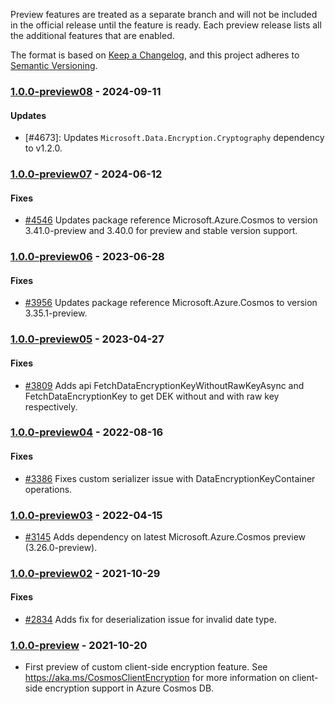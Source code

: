 Preview features are treated as a separate branch and will not be included in the official release until the feature is ready. Each preview release lists all the additional features that are enabled.

The format is based on [Keep a Changelog](https://keepachangelog.com/en/1.0.0/),
and this project adheres to [Semantic Versioning](https://semver.org/spec/v2.0.0.html).

### <a name="1.0.0-preview08"/> [1.0.0-preview08](https://www.nuget.org/packages/Microsoft.Azure.Cosmos.Encryption.Custom/1.0.0-preview08) - 2024-09-11

#### Updates

- [#4673]: Updates `Microsoft.Data.Encryption.Cryptography` dependency to v1.2.0.

### <a name="1.0.0-preview07"/> [1.0.0-preview07](https://www.nuget.org/packages/Microsoft.Azure.Cosmos.Encryption.Custom/1.0.0-preview07) - 2024-06-12

#### Fixes 
- [#4546](https://github.com/Azure/azure-cosmos-dotnet-v3/pull/4546) Updates package reference Microsoft.Azure.Cosmos to version 3.41.0-preview and 3.40.0 for preview and stable version support.

### <a name="1.0.0-preview06"/> [1.0.0-preview06](https://www.nuget.org/packages/Microsoft.Azure.Cosmos.Encryption.Custom/1.0.0-preview06) - 2023-06-28

#### Fixes 
- [#3956](https://github.com/Azure/azure-cosmos-dotnet-v3/pull/3956) Updates package reference Microsoft.Azure.Cosmos to version 3.35.1-preview.

### <a name="1.0.0-preview05"/> [1.0.0-preview05](https://www.nuget.org/packages/Microsoft.Azure.Cosmos.Encryption.Custom/1.0.0-preview05) - 2023-04-27

#### Fixes 
- [#3809](https://github.com/Azure/azure-cosmos-dotnet-v3/pull/3809) Adds api FetchDataEncryptionKeyWithoutRawKeyAsync and FetchDataEncryptionKey to get DEK without and with raw key respectively.

### <a name="1.0.0-preview04"/> [1.0.0-preview04](https://www.nuget.org/packages/Microsoft.Azure.Cosmos.Encryption.Custom/1.0.0-preview04) - 2022-08-16

#### Fixes

- [#3386](https://github.com/Azure/azure-cosmos-dotnet-v3/pull/3386) Fixes custom serializer issue with DataEncryptionKeyContainer operations.

### <a name="1.0.0-preview03"/> [1.0.0-preview03](https://www.nuget.org/packages/Microsoft.Azure.Cosmos.Encryption.Custom/1.0.0-preview03) - 2022-04-15

- [#3145](https://github.com/Azure/azure-cosmos-dotnet-v3/pull/3145) Adds dependency on latest Microsoft.Azure.Cosmos preview (3.26.0-preview).

### <a name="1.0.0-preview02"/> [1.0.0-preview02](https://www.nuget.org/packages/Microsoft.Azure.Cosmos.Encryption.Custom/1.0.0-preview02) - 2021-10-29

#### Fixes

- [#2834](https://github.com/Azure/azure-cosmos-dotnet-v3/pull/2834) Adds fix for deserialization issue for invalid date type.

### <a name="1.0.0-preview"/> [1.0.0-preview](https://www.nuget.org/packages/Microsoft.Azure.Cosmos.Encryption.Custom/1.0.0-preview) - 2021-10-20

- First preview of custom client-side encryption feature. See https://aka.ms/CosmosClientEncryption for more information on client-side encryption support in Azure Cosmos DB.
